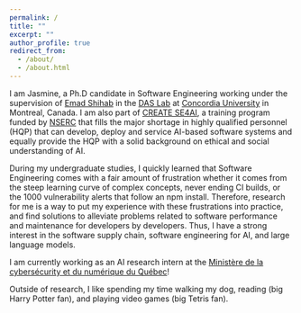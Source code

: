 ```yaml
---
permalink: /
title: ""
excerpt: ""
author_profile: true
redirect_from: 
  - /about/
  - /about.html
---
```


I am Jasmine, a Ph.D candidate in Software Engineering working under the supervision of [Emad Shihab](https://www.concordia.ca/faculty/emad-shihab.html) in the [DAS Lab](https://das.encs.concordia.ca/) at [Concordia University](https://www.concordia.ca) in Montreal, Canada. I am also part of [CREATE SE4AI](https://se4ai.org/), a training program funded by [NSERC](https://www.nserc-crsng.gc.ca/index_eng.asp) that fills the major shortage in highly qualified personnel (HQP) that can develop, deploy and service AI-based software systems and equally provide the HQP with a solid background on ethical and social understanding of AI. 

During my undergraduate studies, I quickly learned that Software Engineering comes with a fair amount of frustration whether it comes from the steep learning curve of complex concepts, never ending CI builds, or the 1000 vulnerability alerts that follow an npm install. Therefore, research for me is a way to put my experience with these frustrations into practice, and find solutions to alleviate problems related to software performance and maintenance for developers by developers. Thus, I have a strong interest in the software supply chain, software engineering for AI, and large language models. 

I am currently working as an AI research intern at the [Ministère de la cybersécurity et du numérique du Québec](https://www.quebec.ca/gouvernement/ministere/cybersecurite-numerique)! 

Outside of research, I like spending my time walking my dog, reading (big Harry Potter fan), and playing video games (big Tetris fan). 
